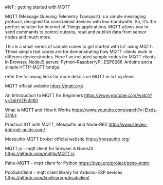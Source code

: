 #IoT : getting started with MQTT

MQTT (Message Queuing Telemetry Transport) is a simple messaging protocol, designed for constrained devices with low-bandwidth. So, it's the perfect solution for Internet of Things applications. MQTT allows you to send commands to control outputs, read and publish data from sensor nodes and much more.

This is a small series of sample codes to get started with IoT using MQTT. These simple test codes are for demonstrating how MQTT clients work in different devices/nodes.
Here I've included sample codes for MQTT clients in Browser, NodeJS server, Python-RaspberryPI, ESP8266-Arduino and a simple HTTP-MQTT bridge.


refer the following links for more details  on MQTT in IoT systems

MQTT official website 
https://mqtt.org/

An Introduction to MQTT for Beginners
https://www.youtube.com/watch?v=2aHV2Fn0I60

What is MQTT and How It Works
https://www.youtube.com/watch?v=EIxdz-2rhLs

Practical IOT with MQTT, Mosquitto and Node-RED
http://www.steves-internet-guide.com/

Mosquitto MQTT broker official website
https://mosquitto.org/

MQTT.js - mqtt client for browser & NodeJS
https://github.com/mqttjs/MQTT.js

Paho-MQTT - mqtt client for Python
https://pypi.org/project/paho-mqtt/

PubSubClient - mqtt client library for Arduino-ESP devices
https://github.com/knolleary/pubsubclient
